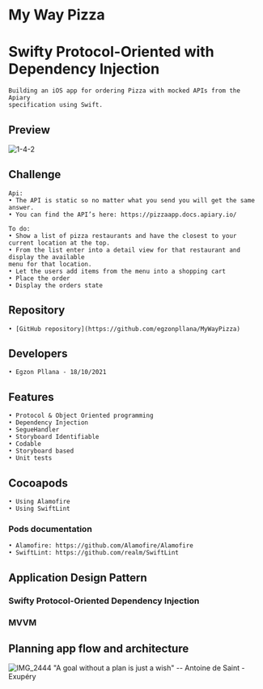 # My Way Pizza #

# Swifty Protocol-Oriented with Dependency Injection #
    Building an iOS app for ordering Pizza with mocked APIs from the Apiary 
    specification using Swift. 
    
## Preview ##
![1-4-2](https://user-images.githubusercontent.com/27929436/137992988-ec9c98f2-c022-496e-a0b9-29ea6560d692.png)

## Challenge ##
    Api:
    • The API is static so no matter what you send you will get the same answer.   
    • You can find the API’s here: https://pizzaapp.docs.apiary.io/
    
    To do:
    • Show a list of pizza restaurants and have the closest to your current location at the top.
    • From the list enter into a detail view for that restaurant and display the available 
    menu for that location.
    • Let the users add items from the menu into a shopping cart 
    • Place the order
    • Display the orders state
    
## Repository ##

    • [GitHub repository](https://github.com/egzonpllana/MyWayPizza)

## Developers ##

    • Egzon Pllana - 18/10/2021
    
## Features ##

    • Protocol & Object Oriented programming
    • Dependency Injection
    • SegueHandler
    • Storyboard Identifiable
    • Codable
    • Storyboard based
    • Unit tests

## Cocoapods ##

    • Using Alamofire
    • Using SwiftLint

### Pods documentation ###

    • Alamofire: https://github.com/Alamofire/Alamofire
    • SwiftLint: https://github.com/realm/SwiftLint

## Application Design Pattern ##

### Swifty Protocol-Oriented Dependency Injection ###
### MVVM ###

## Planning app flow and architecture ##
    
![IMG_2444](https://user-images.githubusercontent.com/27929436/138071025-1bb60a90-0fef-482c-b5a3-23493938431d.jpg)
    "A goal without a plan is just a wish" -- Antoine de Saint - Exupéry

